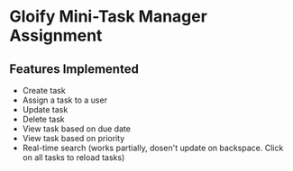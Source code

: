 # Gloify Mini-Task Manager Assignment

## Features Implemented
* Create task
* Assign a task to a user
* Update task
* Delete task
* View task based on due date
* View task based on priority
* Real-time search (works partially, dosen't update on backspace. Click on all tasks to reload tasks)
